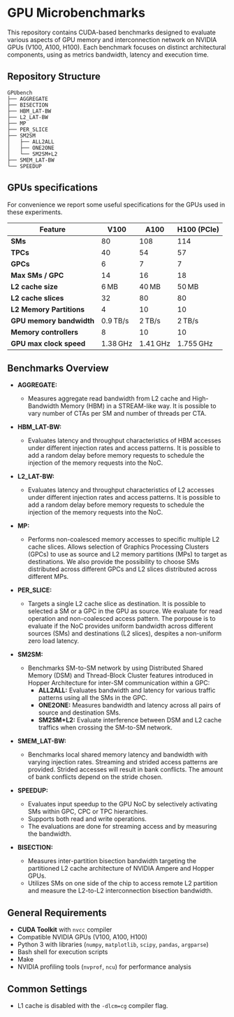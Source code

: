 # GPU Microbenchmarks

This repository contains CUDA-based benchmarks designed to evaluate various aspects of GPU memory and interconnection network on NVIDIA GPUs (V100, A100, H100). Each benchmark focuses on distinct architectural components, using as metrics bandwidth, latency and execution time.

## Repository Structure

```
GPUbench
├── AGGREGATE
├── BISECTION
├── HBM_LAT-BW
├── L2_LAT-BW
├── MP
├── PER_SLICE
├── SM2SM
│   ├── ALL2ALL
│   ├── ONE2ONE
│   └── SM2SM+L2
├── SMEM_LAT-BW
└── SPEEDUP
```

## GPUs specifications

For convenience we report some useful specifications for the GPUs used in these experiments.


| Feature                       | V100     | A100     | H100 (PCIe)|
|-------------------------------|----------|----------|------------|
| **SMs**                       | 80       | 108      | 114        |
| **TPCs**                      | 40       | 54       | 57         |
| **GPCs**                      | 6        | 7        | 7          |
| **Max SMs / GPC**             | 14       | 16       | 18         |
| **L2 cache size**             | 6 MB     | 40 MB    | 50 MB      |
| **L2 cache slices**           | 32       | 80       | 80         |
| **L2 Memory Partitions**      | 4        | 10       | 10         |
| **GPU memory bandwidth**      | 0.9 TB/s | 2 TB/s   | 2 TB/s     |
| **Memory controllers**        | 8        | 10       | 10         |
| **GPU max clock speed**       | 1.38 GHz | 1.41 GHz | 1.755 GHz  |


## Benchmarks Overview

- **AGGREGATE:**
  - Measures aggregate read bandwidth from L2 cache and High-Bandwidth Memory (HBM) in a STREAM-like way. It is possible to vary number of CTAs per SM and number of threads per CTA.

- **HBM_LAT-BW:**
  - Evaluates latency and throughput characteristics of HBM accesses under different injection rates and access patterns. It is possible to add a random delay before memory requests to schedule the injection of the memory requests into the NoC.

- **L2_LAT-BW:**
  - Evaluates latency and throughput characteristics of L2 accesses under different injection rates and access patterns. It is possible to add a random delay before memory requests to schedule the injection of the memory requests into the NoC.

- **MP:**
  - Performs non-coalesced memory accesses to specific multiple L2 cache slices. Allows selection of Graphics Processing Clusters (GPCs) to use as source and L2 memory partitions (MPs) to target as destinations. We also provide the possibility to choose SMs distributed across different GPCs and L2 slices distributed across different MPs.

- **PER_SLICE:**
  - Targets a single L2 cache slice as destination. It is possible to selected a SM or a GPC in the GPU as source. We evaluate for read operation and non-coalesced access pattern. The porpouse is to evaluate if the NoC provides uniform bandwidth across different sources (SMs) and destinations (L2 slices), despites a non-uniform zero load latency.

- **SM2SM:**
  - Benchmarks SM-to-SM network by using Distributed Shared Memory (DSM) and Thread-Block Cluster features introduced in Hopper Architecture for inter-SM communication within a GPC:
    - **ALL2ALL:** Evaluates bandwidth and latency for various traffic patterns using all the SMs in the GPC.
    - **ONE2ONE:** Measures bandwidth and latency across all pairs of source and destination SMs.
    - **SM2SM+L2:** Evaluate interference between DSM and L2 cache traffics when crossing the SM-to-SM network.

- **SMEM_LAT-BW:**
  - Benchmarks local shared memory latency and bandwidth with varying injection rates. Streaming and strided access patterns are provided. Strided accesses will result in bank conflicts. The amount of bank conflicts depend on the stride chosen.

- **SPEEDUP:**
  - Evaluates input speedup to the GPU NoC by selectively activating SMs within GPC, CPC or TPC hierarchies.
  - Supports both read and write operations.
  - The evaluations are done for streaming access and by measuring the bandwidth.

- **BISECTION:**
  - Measures inter-partition bisection bandwidth targeting the partitioned L2 cache architecture of NVIDIA Ampere and Hopper GPUs.
  - Utilizes SMs on one side of the chip to access remote L2 partition and measure the L2-to-L2 interconnection bisection bandwidth.

## General Requirements

- **CUDA Toolkit** with `nvcc` compiler
- Compatible NVIDIA GPUs (V100, A100, H100)
- Python 3 with libraries (`numpy`, `matplotlib`, `scipy`, `pandas`, `argparse`)
- Bash shell for execution scripts
- Make
- NVIDIA profiling tools (`nvprof`, `ncu`) for performance analysis

## Common Settings

- L1 cache is disabled with the `-dlcm=cg` compiler flag.
